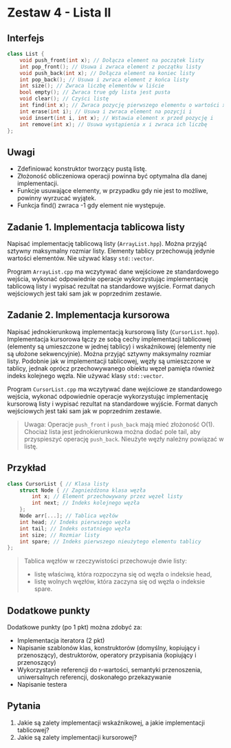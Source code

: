 # Zestaw 4 - Lista II

## Interfejs

```cpp
class List {
    void push_front(int x); // Dołącza element na początek listy
    int pop_front(); // Usuwa i zwraca element z początku listy
    void push_back(int x); // Dołącza element na koniec listy
    int pop_back(); // Usuwa i zwraca element z końca listy
    int size(); // Zwraca liczbę elementów w liście
    bool empty(); // Zwraca true gdy lista jest pusta
    void clear(); // Czyści listę
    int find(int x); // Zwraca pozycję pierwszego elementu o wartości x
    int erase(int i); // Usuwa i zwraca element na pozycji i
    void insert(int i, int x); // Wstawia element x przed pozycję i
    int remove(int x); // Usuwa wystąpienia x i zwraca ich liczbę
};
```

## Uwagi

- Zdefiniować konstruktor tworzący pustą listę.
- Złożoność obliczeniowa operacji powinna być optymalna dla danej implementacji.
- Funkcje usuwające elementy, w przypadku gdy nie jest to możliwe, powinny wyrzucać wyjątek.
- Funkcja find() zwraca -1 gdy element nie występuje.

## Zadanie 1. Implementacja tablicowa listy

Napisać implementację tablicową listy (`ArrayList.hpp`). Można przyjąć sztywny maksymalny rozmiar listy. Elementy tablicy przechowują jedynie wartości elementów. Nie używać klasy `std::vector`.

Program `ArrayList.cpp` ma wczytywać dane wejściowe ze standardowego wejścia, wykonać odpowiednie operacje wykorzystując implementację tablicową listy i wypisać rezultat na standardowe wyjście. Format danych wejściowych jest taki sam jak w poprzednim zestawie.

## Zadanie 2. Implementacja kursorowa

Napisać jednokierunkową implementacją kursorową listy (`CursorList.hpp`). Implementacja kursorowa łączy ze sobą cechy implementacji tablicowej (elementy są umieszczone w jednej tablicy) i wskaźnikowej (elementy nie są ułożone sekwencyjnie). Można przyjąć sztywny maksymalny rozmiar listy. Podobnie jak w implementacji tablicowej, węzły są umieszczone w tablicy, jednak oprócz przechowywanego obiektu węzeł pamięta również indeks kolejnego węzła. Nie używać klasy `std::vector`.

Program `CursorList.cpp` ma wczytywać dane wejściowe ze standardowego wejścia, wykonać odpowiednie operacje wykorzystując implementację kursorową listy i wypisać rezultat na standardowe wyjście. Format danych wejściowych jest taki sam jak w poprzednim zestawie.

> Uwaga: Operacje `push_front` i `push_back` mają mieć złożoność O(1). Chociaż lista jest jednokierunkowa można dodać pole tail, aby przyspieszyć operację `push_back`. Nieużyte węzły należny powiązać w listę.

## Przykład

```cpp
class CursorList { // Klasa listy
    struct Node { // Zagnieżdżona klasa węzła
        int x; // Element przechowywany przez węzeł listy
        int next; // Indeks kolejnego węzła
    };
    Node arr[...]; // Tablica węzłów
    int head; // Indeks pierwszego węzła
    int tail; // Indeks ostatniego węzła
    int size; // Rozmiar listy
    int spare; // Indeks pierwszego nieużytego elementu tablicy
};
```

> Tablica węzłów w rzeczywistości przechowuje dwie listy:
>
> - listę właściwą, która rozpoczyna się od węzła o indeksie head,
> - listę wolnych węzłów, która zaczyna się od węzła o indeksie spare.

## Dodatkowe punkty

Dodatkowe punkty (po 1 pkt) można zdobyć za:

- Implementacja iteratora (2 pkt)
- Napisanie szablonów klas, konstruktorów (domyślny, kopiujący i przenoszący), destruktorów, operatory przypisania (kopiujący i przenoszący)
- Wykorzystanie referencji do r-wartości, semantyki przenoszenia, uniwersalnych referencji, doskonałego przekazywanie
- Napisanie testera

## Pytania

1. Jakie są zalety implementacji wskaźnikowej, a jakie implementacji tablicowej?
2. Jakie są zalety implementacji kursorowej?
